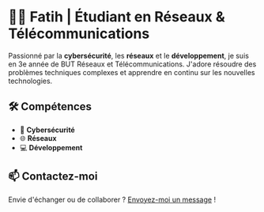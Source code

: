 # 👨‍💻 Fatih | Étudiant en Réseaux & Télécommunications  

Passionné par la **cybersécurité**, les **réseaux** et le **développement**, je suis en 3e année de BUT Réseaux et Télécommunications. J'adore résoudre des problèmes techniques complexes et apprendre en continu sur les nouvelles technologies.

## 🛠️ Compétences
- 🔐 **Cybersécurité**
- 🌐 **Réseaux**
- 💻 **Développement**

## 📫 Contactez-moi
Envie d'échanger ou de collaborer ? [Envoyez-moi un message](#) !
